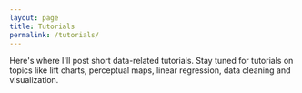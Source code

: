 ```yaml
---
layout: page
title: Tutorials
permalink: /tutorials/
---
```


Here's where I'll post short data-related tutorials. 
Stay tuned for tutorials on topics like lift charts, perceptual maps, linear regression, data cleaning and visualization. 

